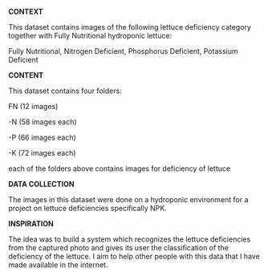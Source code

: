 **CONTEXT**

This dataset contains images of the following lettuce deficiency category together with Fully Nutritional hydroponic lettuce:  

Fully Nutritional,  Nitrogen Deficient,  Phosphorus Deficient,  Potassium Deficient

**CONTENT**

This dataset contains four folders:

FN (12 images)

-N (58 images each)

-P (66 images each)

-K (72 images each)


each of the folders above contains images for deficiency of lettuce

**DATA COLLECTION**

The images in this dataset were done on a hydroponic environment for a project on lettuce deficiencies specifically NPK.

**INSPIRATION**

The idea was to build a system which recognizes the lettuce deficiencies from the captured photo and gives its user the classification of the deficiency of the lettuce. I aim to help other people with this data that I have made available in the internet.
